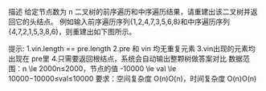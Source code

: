 描述
给定节点数为 n 二叉树的前序遍历和中序遍历结果，请重建出该二叉树并返回它的头结点。
例如输入前序遍历序列{1,2,4,7,3,5,6,8}和中序遍历序列{4,7,2,1,5,3,8,6}，则重建出如下图所示。


提示:
1.vin.length == pre.length
2.pre 和 vin 均无重复元素
3.vin出现的元素均出现在 pre里
4.只需要返回根结点，系统会自动输出整颗树做答案对比
数据范围：n \le 2000n≤2000，节点的值 -10000 \le val \le 10000−10000≤val≤10000
要求：空间复杂度 O(n)O(n)，时间复杂度 O(n)O(n)